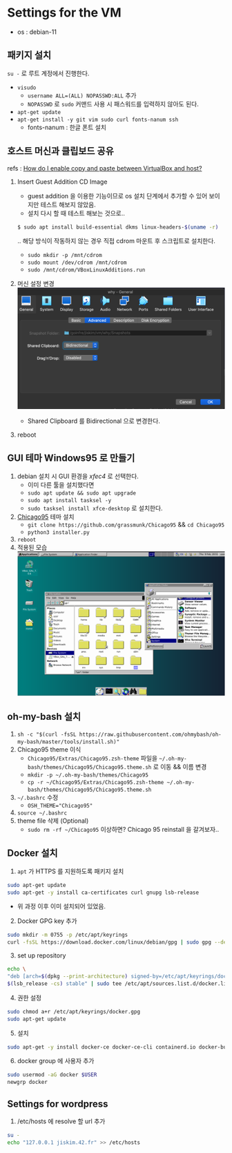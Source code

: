 # Settings for the VM
- os : debian-11
## 패키지 설치
`su -` 로 루트 계정에서 진행한다.
- `visudo`
  - `username ALL=(ALL) NOPASSWD:ALL` 추가
  - `NOPASSWD` 로 `sudo` 커맨드 사용 시 패스워드를 입력하지 않아도 된다.
- `apt-get update`
- `apt-get install -y git vim sudo curl fonts-nanum ssh`
  - fonts-nanum : 한글 폰트 설치

## 호스트 머신과 클립보드 공유

refs : [How do I enable copy and paste between VirtualBox and host?](https://linuxhint.com/enable-copy-paste-virtualbox-host/)

1. Insert Guest Addition CD Image
    - guest addition 을 이용한 기능이므로 os 설치 단계에서 추가할 수 있어 보이지만 테스트 해보지 않았음.
    - 설치 다시 할 때 테스트 해보는 것으로..

    ```bash
    $ sudo apt install build-essential dkms linux-headers-$(uname -r)
    ```
    .. 해당 방식이 작동하지 않는 경우 직접 cdrom 마운트 후 스크립트로 설치한다.
    - `sudo mkdir -p /mnt/cdrom`
    - `sudo mount /dev/cdrom /mnt/cdrom`
    - `sudo /mnt/cdrom/VBoxLinuxAdditions.run`
2. 머신 설정 변경
    ![img](./pics/clipboard_sharing.png)
    - Shared Clipboard 를 Bidirectional 으로 변경한다.
3. reboot

## GUI 테마 Windows95 로 만들기
1. debian 설치 시 GUI 환경을 _xfec4_ 로 선택한다.
    - 이미 다른 툴을 설치했다면
    - `sudo apt update && sudo apt upgrade`
    - `sudo apt install tasksel -y`
    - `sudo tasksel install xfce-desktop` 로 설치한다.
2. [Chicago95](https://github.com/grassmunk/Chicago95) 테마 설치
    - `git clone https://github.com/grassmunk/Chicago95` && `cd Chicago95`
    - `python3 installer.py`
3. `reboot`
4. 적용된 모습
    ![img](./pics/debian95.png)
## oh-my-bash 설치
1. `sh -c "$(curl -fsSL https://raw.githubusercontent.com/ohmybash/oh-my-bash/master/tools/install.sh)"`
2. Chicago95 theme 이식
    - `Chicago95/Extras/Chicago95.zsh-theme` 파일을 `~/.oh-my-bash/themes/Chicago95/Chicago95.theme.sh` 로 이동 && 이름 변경
    - `mkdir -p ~/.oh-my-bash/themes/Chicago95`
    - `cp -r ~/Chicago95/Extras/Chicago95.zsh-theme ~/.oh-my-bash/themes/Chicago95/Chicago95.theme.sh`
3. `~/.bashrc` 수정
    - `OSH_THEME="Chicago95"`
4. `source ~/.bashrc`
5. theme file 삭제 (Optional)
    - `sudo rm -rf ~/Chicago95`
이상하면? Chicago 95 reinstall 을 갈겨보자..

## Docker 설치
1. `apt` 가 HTTPS 를 지원하도록 패키지 설치
``` bash
sudo apt-get update
sudo apt-get -y install ca-certificates curl gnupg lsb-release
```
- 위 과정 이후 이미 설치되어 있었음.

2. Docker GPG key 추가
``` bash
sudo mkdir -m 0755 -p /etc/apt/keyrings
curl -fsSL https://download.docker.com/linux/debian/gpg | sudo gpg --dearmor -o /etc/apt/keyrings/docker.gpg
```

3. set up repository
``` bash
echo \
"deb [arch=$(dpkg --print-architecture) signed-by=/etc/apt/keyrings/docker.gpg] https://download.docker.com/linux/debian \
$(lsb_release -cs) stable" | sudo tee /etc/apt/sources.list.d/docker.list > /dev/null`
```
4. 권한 설정
``` bash
sudo chmod a+r /etc/apt/keyrings/docker.gpg
sudo apt-get update
```

5. 설치
``` bash
sudo apt-get -y install docker-ce docker-ce-cli containerd.io docker-buildx-plugin docker-compose-plugin
```

6. docker group 에 사용자 추가
``` bash
sudo usermod -aG docker $USER
newgrp docker
```
## Settings for wordpress

1. /etc/hosts 에 resolve 할 url 추가
``` bash
su -
echo "127.0.0.1 jiskim.42.fr" >> /etc/hosts
```
